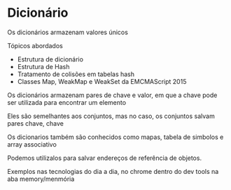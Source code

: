 # Dicionário

Os dicionários armazenam valores únicos

Tópicos abordados

- Estrutura de dicionário
- Estrutura de Hash
- Tratamento de colisões em tabelas hash
- Classes Map, WeakMap e WeakSet da EMCMAScript 2015

Os dicionários armazenam pares de chave e valor, em que a chave pode ser utilizada para encontrar um elemento

Eles são semelhantes aos conjuntos, mas no caso, os conjuntos salvam pares chave, chave

Os dicionarios também são conhecidos como mapas, tabela de simbolos e array associativo

Podemos utilizalos para salvar endereços de referência de objetos.

Exemplos nas tecnologias do dia a dia, no chrome dentro do dev tools na aba memory/menmória
